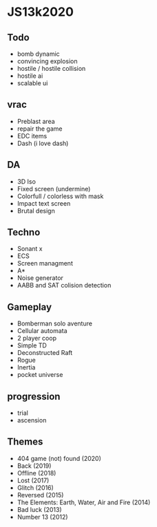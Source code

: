 # JS13k2020

## Todo

- bomb dynamic 
- convincing explosion
- hostile / hostile collision
- hostile ai
- scalable ui


## vrac

- Preblast area
- repair the game
- EDC items
- Dash (i love dash)

## DA

- 3D Iso
- Fixed screen (undermine)
- Colorfull / colorless with mask
- Impact text screen
- Brutal design 

## Techno

- Sonant x
- ECS
- Screen managment
- A*
- Noise generator
- AABB and SAT colision detection

## Gameplay

- Bomberman solo aventure
- Cellular automata
- 2 player coop
- Simple TD
- Deconstructed Raft
- Rogue
- Inertia
- pocket universe

## progression 

- trial
- ascension 


## Themes

- 404 game (not) found (2020)
- Back (2019)
- Offline (2018)
- Lost (2017)
- Glitch (2016)
- Reversed (2015)
- The Elements: Earth, Water, Air and Fire (2014)
- Bad luck (2013)
- Number 13 (2012)





